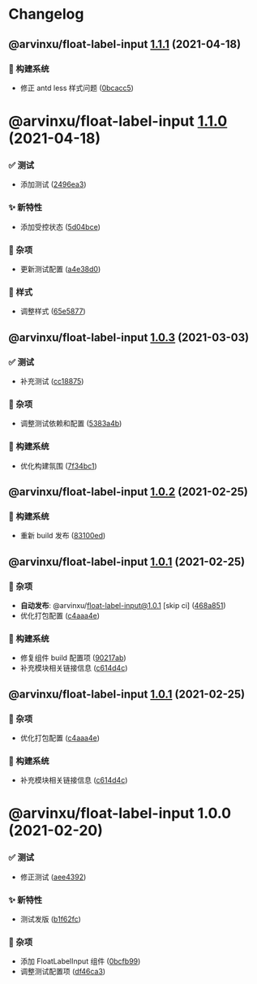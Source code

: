 # Changelog

## @arvinxu/float-label-input [1.1.1](https://github.com/arvinxx/components/compare/@arvinxu/float-label-input@1.1.0...@arvinxu/float-label-input@1.1.1) (2021-04-18)


### 👷 构建系统

* 修正 antd less 样式问题 ([0bcacc5](https://github.com/arvinxx/components/commit/0bcacc5))

# @arvinxu/float-label-input [1.1.0](https://github.com/arvinxx/components/compare/@arvinxu/float-label-input@1.0.3...@arvinxu/float-label-input@1.1.0) (2021-04-18)


### ✅ 测试

* 添加测试 ([2496ea3](https://github.com/arvinxx/components/commit/2496ea3))


### ✨ 新特性

* 添加受控状态 ([5d04bce](https://github.com/arvinxx/components/commit/5d04bce))


### 🎫 杂项

* 更新测试配置 ([a4e38d0](https://github.com/arvinxx/components/commit/a4e38d0))


### 💄 样式

* 调整样式 ([65e5877](https://github.com/arvinxx/components/commit/65e5877))

## @arvinxu/float-label-input [1.0.3](https://github.com/arvinxx/components/compare/@arvinxu/float-label-input@1.0.2...@arvinxu/float-label-input@1.0.3) (2021-03-03)


### ✅ 测试

* 补充测试 ([cc18875](https://github.com/arvinxx/components/commit/cc18875))


### 🎫 杂项

* 调整测试依赖和配置 ([5383a4b](https://github.com/arvinxx/components/commit/5383a4b))


### 👷 构建系统

* 优化构建氛围 ([7f34bc1](https://github.com/arvinxx/components/commit/7f34bc1))

## @arvinxu/float-label-input [1.0.2](https://github.com/arvinxx/components/compare/@arvinxu/float-label-input@1.0.1...@arvinxu/float-label-input@1.0.2) (2021-02-25)


### 👷 构建系统

* 重新 build 发布 ([83100ed](https://github.com/arvinxx/components/commit/83100ed))

## @arvinxu/float-label-input [1.0.1](https://github.com/arvinxx/components/compare/@arvinxu/float-label-input@1.0.0...@arvinxu/float-label-input@1.0.1) (2021-02-25)


### 🎫 杂项

* **自动发布**: @arvinxu/float-label-input@1.0.1 [skip ci] ([468a851](https://github.com/arvinxx/components/commit/468a851))
* 优化打包配置 ([c4aaa4e](https://github.com/arvinxx/components/commit/c4aaa4e))


### 👷 构建系统

* 修复组件 build 配置项 ([90217ab](https://github.com/arvinxx/components/commit/90217ab))
* 补充模块相关链接信息 ([c614d4c](https://github.com/arvinxx/components/commit/c614d4c))

## @arvinxu/float-label-input [1.0.1](https://github.com/arvinxx/components/compare/@arvinxu/float-label-input@1.0.0...@arvinxu/float-label-input@1.0.1) (2021-02-25)


### 🎫 杂项

* 优化打包配置 ([c4aaa4e](https://github.com/arvinxx/components/commit/c4aaa4e))


### 👷 构建系统

* 补充模块相关链接信息 ([c614d4c](https://github.com/arvinxx/components/commit/c614d4c))

# @arvinxu/float-label-input 1.0.0 (2021-02-20)


### ✅ 测试

* 修正测试 ([aee4392](https://github.com/arvinxx/components/commit/aee4392))


### ✨ 新特性

* 测试发版 ([b1f62fc](https://github.com/arvinxx/components/commit/b1f62fc))


### 🎫 杂项

* 添加 FloatLabelInput 组件 ([0bcfb99](https://github.com/arvinxx/components/commit/0bcfb99))
* 调整测试配置项 ([df46ca3](https://github.com/arvinxx/components/commit/df46ca3))
